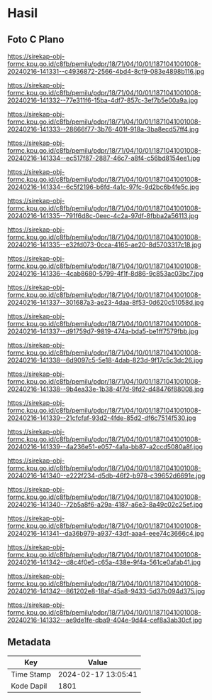 # Hasil

## Foto C Plano

https://sirekap-obj-formc.kpu.go.id/c8fb/pemilu/pdpr/18/71/04/10/01/1871041001008-20240216-141331--c4936872-2566-4bd4-8cf9-083e4898b116.jpg

https://sirekap-obj-formc.kpu.go.id/c8fb/pemilu/pdpr/18/71/04/10/01/1871041001008-20240216-141332--77e311f6-15ba-4df7-857c-3ef7b5e00a9a.jpg

https://sirekap-obj-formc.kpu.go.id/c8fb/pemilu/pdpr/18/71/04/10/01/1871041001008-20240216-141333--28666f77-3b76-401f-918a-3ba8ecd57ff4.jpg

https://sirekap-obj-formc.kpu.go.id/c8fb/pemilu/pdpr/18/71/04/10/01/1871041001008-20240216-141334--ec517f87-2887-46c7-a8f4-c56bd8154ee1.jpg

https://sirekap-obj-formc.kpu.go.id/c8fb/pemilu/pdpr/18/71/04/10/01/1871041001008-20240216-141334--6c5f2196-b6fd-4a1c-97fc-9d2bc6b4fe5c.jpg

https://sirekap-obj-formc.kpu.go.id/c8fb/pemilu/pdpr/18/71/04/10/01/1871041001008-20240216-141335--791f6d8c-0eec-4c2a-97df-8fbba2a56113.jpg

https://sirekap-obj-formc.kpu.go.id/c8fb/pemilu/pdpr/18/71/04/10/01/1871041001008-20240216-141335--e32fd073-0cca-4165-ae20-8d5703317c18.jpg

https://sirekap-obj-formc.kpu.go.id/c8fb/pemilu/pdpr/18/71/04/10/01/1871041001008-20240216-141336--4cab8680-5799-4f1f-8d86-9c853ac03bc7.jpg

https://sirekap-obj-formc.kpu.go.id/c8fb/pemilu/pdpr/18/71/04/10/01/1871041001008-20240216-141337--301687a3-ae23-4daa-8f53-0d620c51058d.jpg

https://sirekap-obj-formc.kpu.go.id/c8fb/pemilu/pdpr/18/71/04/10/01/1871041001008-20240216-141337--d91759d7-9819-474a-bda5-be1ff7579fbb.jpg

https://sirekap-obj-formc.kpu.go.id/c8fb/pemilu/pdpr/18/71/04/10/01/1871041001008-20240216-141338--6d9097c5-5e18-4dab-823d-9f17c5c3dc26.jpg

https://sirekap-obj-formc.kpu.go.id/c8fb/pemilu/pdpr/18/71/04/10/01/1871041001008-20240216-141338--9b4ea33e-1b38-4f7d-9fd2-d48476f88008.jpg

https://sirekap-obj-formc.kpu.go.id/c8fb/pemilu/pdpr/18/71/04/10/01/1871041001008-20240216-141339--21cfcfaf-93d2-4fde-85d2-df6c7514f530.jpg

https://sirekap-obj-formc.kpu.go.id/c8fb/pemilu/pdpr/18/71/04/10/01/1871041001008-20240216-141339--4a236e51-e057-4a1a-bb87-a2ccd5080a8f.jpg

https://sirekap-obj-formc.kpu.go.id/c8fb/pemilu/pdpr/18/71/04/10/01/1871041001008-20240216-141340--e222f234-d5db-46f2-b978-c39652d6691e.jpg

https://sirekap-obj-formc.kpu.go.id/c8fb/pemilu/pdpr/18/71/04/10/01/1871041001008-20240216-141340--72b5a8f6-a29a-4187-a6e3-8a49c02c25ef.jpg

https://sirekap-obj-formc.kpu.go.id/c8fb/pemilu/pdpr/18/71/04/10/01/1871041001008-20240216-141341--da36b979-a937-43df-aaa4-eee74c3666c4.jpg

https://sirekap-obj-formc.kpu.go.id/c8fb/pemilu/pdpr/18/71/04/10/01/1871041001008-20240216-141342--d8c4f0e5-c65a-438e-9f4a-561ce0afab41.jpg

https://sirekap-obj-formc.kpu.go.id/c8fb/pemilu/pdpr/18/71/04/10/01/1871041001008-20240216-141342--861202e8-18af-45a8-9433-5d37b094d375.jpg

https://sirekap-obj-formc.kpu.go.id/c8fb/pemilu/pdpr/18/71/04/10/01/1871041001008-20240216-141332--ae9de1fe-dba9-404e-9d44-cef8a3ab30cf.jpg


## Metadata

| Key        | Value               |
| ---------- | ------------------- |
| Time Stamp | 2024-02-17 13:05:41 |
| Kode Dapil | 1801                |



